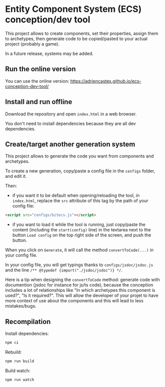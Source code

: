 # Entity Component System (ECS) conception/dev tool

This project allows to create components, set their properties, assign them to archetypes, then generate code to be copied/pasted to your actual project (probably a game).

In a future release, systems may be added.

## Run the online version

You can use the online version:
https://adriencastex.github.io/ecs-conception-dev-tool/

## Install and run offline

Download the repository and open `index.html` in a web browser.

You don't need to install dependencies because they are all dev dependencies.

## Create/target another generation system

This project allows to generate the code you want from components and archetypes.

To create a new generation, copy/paste a config file in the `configs` folder, and edit it.

Then:
* if you want it to be default when opening/reloading the tool, in `index.html`, replace the `src` attribute of this tag by the path of your config file:
```html
<script src="configs/bitecs.js"></script>
```
* if you want to load it while the tool is running, just copy/paste the content (including the `start(config)` line) in the textarea next to the button `Load config` on the top right side of the screen, and push the button.

When you click on `Generate`, it will call the method `convertToCode(...)` in your config file.

In your config file, you will get typings thanks to `configs/jsdoc/jsdoc.js` and the line `/** @typedef {import("./jsdoc/jsdoc")} */`.

Here is a tip when designing the `convertToCode` method: generate code with documention (jsdoc for instance for js/ts code), because the conception includes a lot of relationships like "In which archetypes this component is used?", "Is it required?". This will allow the developer of your projet to have more context of use about the components and this will lead to less mistakes/bugs.

## Recompilation

Install dependencies:
```bash
npm ci
```

Rebuild:
```bash
npm run build
```

Build watch:
```bash
npm run watch
```
